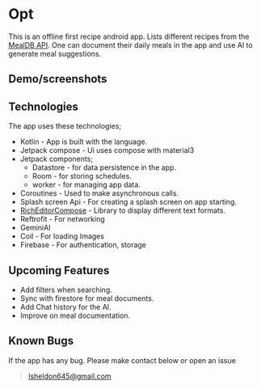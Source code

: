 # Opt
This is an offline first recipe android app. Lists different recipes from the [MealDB API](https://www.themealdb.com/api.php). One can document their
daily meals in the app and use AI to generate meal suggestions.

## Demo/screenshots
<p align="center">
    
</p>

## Technologies

The app uses these technologies;

- Kotlin - App is built with the language.
- Jetpack compose - Ui uses compose with material3
- Jetpack components;
    - Datastore - for data persistence in the app.
    - Room - for storing schedules.
    - worker - for managing app data.
- Coroutines - Used to make asynchronous calls.
- Splash screen Api - For creating a splash screen on app starting.
- [RichEditorCompose](https://mohamedrejeb.github.io/compose-rich-editor/) - Library to display different text formats.
- Reftrofit - For networking
- GeminiAI
- Coil - For loading Images
- Firebase - For authentication, storage

## Upcoming Features
- Add filters when searching.
- Sync with firestore for meal documents.
- Add Chat history for the AI.
- Improve on meal documentation.

## Known Bugs


If the app has any bug. Please make contact below or open an issue
> lsheldon645@gmail.com